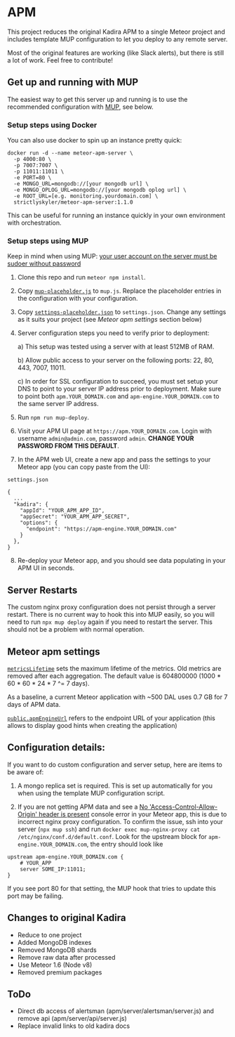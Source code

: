 # APM

This project reduces the original Kadira APM to a single Meteor project and includes template MUP configuration to let you deploy to any remote server.

Most of the original features are working (like Slack alerts), but there is still a lot of work. Feel free to contribute!

## Get up and running with MUP

The easiest way to get this server up and running is to use the recommended configuration with [MUP](https://github.com/zodern/meteor-up), see below.

### Setup steps using Docker
You can also use docker to spin up an instance pretty quick:

```
docker run -d --name meteor-apm-server \
  -p 4000:80 \
  -p 7007:7007 \
  -p 11011:11011 \
  -e PORT=80 \
  -e MONGO_URL=mongodb://[your mongodb url] \
  -e MONGO_OPLOG_URL=mongodb://[your mongodb oplog url] \
  -e ROOT_URL=[e.g. monitoring.yourdomain.com] \
  strictlyskyler/meteor-apm-server:1.1.0
```

This can be useful for running an instance quickly in your own environment with orchestration.

### Setup steps using MUP

Keep in mind when using MUP: [your user account on the server must be sudoer without password](http://meteor-up.com/docs.html#ssh-based-authentication-with-sudo)

1) Clone this repo and run `meteor npm install`.

2) Copy [`mup-placeholder.js`](mup-placeholder.js) to `mup.js`. Replace the placeholder entries in the configuration with your configuration.


3) Copy [`settings-placeholder.json`](settings-placeholder.json) to `settings.json`. Change any settings as it suits your project (see *Meteor apm settings* section below)

4) Server configuration steps you need to verify prior to deployment:

   a) This setup was tested using a server with at least 512MB of RAM.

   b) Allow public access to your server on the following ports: 22, 80, 443, 7007, 11011.

   c) In order for SSL configuration to succeed, you must set setup your DNS to point to your server IP address prior to deployment. Make sure to point both `apm.YOUR_DOMAIN.com` and `apm-engine.YOUR_DOMAIN.com` to the same server IP address.

5) Run `npm run mup-deploy`.

6) Visit your APM UI page at `https://apm.YOUR_DOMAIN.com`. Login with username `admin@admin.com`, password `admin`. **CHANGE YOUR PASSWORD FROM THIS DEFAULT**.

7) In the APM web UI, create a new app and pass the settings to your Meteor app (you can copy paste from the UI):

`settings.json`
```
{
  ...
  "kadira": {
    "appId": "YOUR_APM_APP_ID",
    "appSecret": "YOUR_APM_APP_SECRET",
    "options": {
      "endpoint": "https://apm-engine.YOUR_DOMAIN.com"
    }
  },
}
```

8) Re-deploy your Meteor app, and you should see data populating in your APM UI in seconds.

## Server Restarts

The custom nginx proxy configuration does not persist through a server restart. There is no current way to hook this into MUP easily, so you will need to run `npx mup deploy` again if you need to restart the server. This should not be a problem with normal operation.

## Meteor apm settings
[`metricsLifetime`](settings.json) sets the maximum lifetime of the metrics. Old metrics are removed after each aggregation. The default value is 604800000 (1000 * 60 * 60 * 24 * 7 ^= 7 days).

As a baseline, a current Meteor application with ~500 DAL uses 0.7 GB for 7 days of APM data.

[`public.apmEngineUrl`](settings.json) refers to the endpoint URL of your application (this allows to display good hints when creating the application)

## Configuration details:

If you want to do custom configuration and server setup, here are items to be aware of:

1) A mongo replica set is required. This is set up automatically for you when using the template MUP configuration script.

2) If you are not getting APM data and see a [No 'Access-Control-Allow-Origin' header is present](https://github.com/lmachens/meteor-apm-server/issues/14) console error in your Meteor app, this is due to incorrect nginx proxy configuration. To confirm the issue, ssh into your server (`npx mup ssh`) and run `docker exec mup-nginx-proxy cat /etc/nginx/conf.d/default.conf`. Look for the upstream block for `apm-engine.YOUR_DOMAIN.com`, the entry should look like 
```
upstream apm-engine.YOUR_DOMAIN.com {
    # YOUR_APP
    server SOME_IP:11011;
}
```

   If you see port 80 for that setting, the MUP hook that tries to update this port may be failing.

## Changes to original Kadira

* Reduce to one project
* Added MongoDB indexes
* Removed MongoDB shards
* Remove raw data after processed
* Use Meteor 1.6 (Node v8)
* Removed premium packages

## ToDo

* Direct db access of alertsman (apm/server/alertsman/server.js) and remove api (apm/server/api/server.js)
* Replace invalid links to old kadira docs
